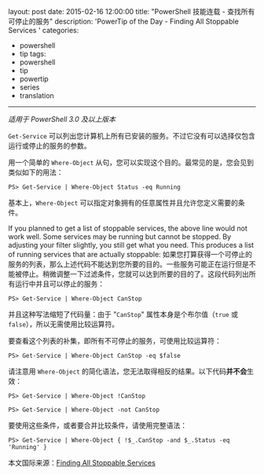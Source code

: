 layout: post
date: 2015-02-16 12:00:00
title: "PowerShell 技能连载 - 查找所有可停止的服务"
description: 'PowerTip of the Day - Finding All Stoppable Services '
categories:
- powershell
- tip
tags:
- powershell
- tip
- powertip
- series
- translation
---
_适用于 PowerShell 3.0 及以上版本_

`Get-Service` 可以列出您计算机上所有已安装的服务。不过它没有可以选择仅包含运行或停止的服务的参数。

用一个简单的 `Where-Object` 从句，您可以实现这个目的。最常见的是，您会见到类似如下的用法：

    PS> Get-Service | Where-Object Status -eq Running

基本上，`Where-Object` 可以指定对象拥有的任意属性并且允许您定义需要的条件。

If you planned to get a list of stoppable services, the above line would not work well. Some services may be running but cannot be stopped. By adjusting your filter slightly, you still get what you need. This produces a list of running services that are actually stoppable:
如果您打算获得一个可停止的服务的列表，那么上述代码不能达到您所要的目的。一些服务可能正在运行但是不能被停止。稍微调整一下过滤条件，您就可以达到所要的目的了。这段代码列出所有运行中并且可以停止的服务：

    PS> Get-Service | Where-Object CanStop

并且这种写法缩短了代码量：由于 "`CanStop`" 属性本身是个布尔值（`true` 或 `false`），所以无需使用比较运算符。

要查看这个列表的补集，即所有不可停止的服务，可使用比较运算符：

    PS> Get-Service | Where-Object CanStop -eq $false

请注意用 `Where-Object` 的简化语法，您无法取得相反的结果。以下代码**并不会**生效：

    PS> Get-Service | Where-Object !CanStop
    
    PS> Get-Service | Where-Object -not CanStop

要使用这些条件，或者要合并比较条件，请使用完整语法：

    PS> Get-Service | Where-Object { !$_.CanStop -and $_.Status -eq 'Running' }

<!--more-->
本文国际来源：[Finding All Stoppable Services ](http://community.idera.com/powershell/powertips/b/tips/posts/finding-all-stoppable-services)
